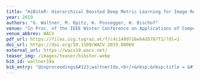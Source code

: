 ```yaml
---
title: "HiBsteR: Hierarchical Boosted Deep Metric Learning for Image Retrieval"
year: 2019
authors: "G. Waltner, M. Opitz, H. Possegger, H. Bischof"
venue: "In Proc. of the IEEE Winter Conference on Applications of Computer Vision"
venue_abbrev: WACV
pdf_url: https://files.icg.tugraz.at/f/c4c1499716e64d5787f1/?dl=1
doi_url: https://doi.org/10.1109/WACV.2019.00069
external_url: https://wacv19.wacv.net/
teaser_img: /images/teaser/hibster.webp
bib_id: waltner19a
bib_entry: "@inproceedings&#123;waltner19a,<br/>&nbsp;&nbsp;title = &#123;&#123;HiBsteR: Hierarchical Boosted Deep Metric Learning for Image Retrieval&#125;&#125;,<br/>&nbsp;&nbsp;author = &#123;Waltner, Georg and Opitz, Michael and Possegger, Horst and Bischof, Horst&#125;,<br/>&nbsp;&nbsp;booktitle = &#123;Proc. of the IEEE Winter Conference on Applications of Computer Vision (WACV)&#125;,<br/>&nbsp;&nbsp;year = &#123;2019&#125;<br/>&#125;"
---
```

